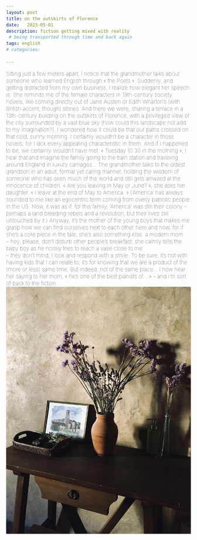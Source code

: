```yaml
---
layout: post
title: on the outskirts of Florence
date:   2023-05-01
description: fiction getting mixed with reality 
 # being transported through time and back again
tags: english
# categories: 

---
```


<span style="font-size:15px;font-weight:lighter">
Sitting just a few meters apart, I notice that the grandmother talks about someone who learned English through « the Poets ». Suddenly, and getting distracted from my own business, I realize how elegant her speech is. She reminds me of the female characters in 19th-century society novels, like coming directly out of Jane Austen or Edith Wharton’s (with British accent, though) stories.

<span style="font-size:15px;font-weight:lighter">
And there we were, sharing a terrace in a 13th-century building on the outskirts of Florence, with a privileged view of the city surrounded by a vast blue sky (how could this landscape not add to my imagination?). I wondered how it could be that our paths crossed on that cold, sunny morning. I certainly wouldn’t be a character in those novels, for I lack every appealing characteristic in them. And if I happened to be, we certainly wouldn’t have met.

<span style="font-size:15px;font-weight:lighter">
« Tuesday 10:30 in the morning »; I hear that and imagine the family going to the train station and traveling around England in luxury carriages... The grandmother talks to the oldest grandson in an adult, formal yet caring manner, holding the wisdom of someone who has seen much of the world and still gets amazed at the innocence of children. « Are you leaving in May or June? », she asks her daughter. « I leave at the end of May to America. » (‘America’ has always sounded to me like an egocentric term coming from overly patriotic people in the US. Now, it was as if, for this family, ‘America’ was still their colony – perhaps a land breeding rebels and a revolution, but their lives still untouched by it.)

<span style="font-size:15px;font-weight:lighter">
Anyway, it’s the mother of the young boys that makes me grasp how we can find ourselves next to each other here and now, for if she’s a core piece in the tale, she’s also something else: a modern mom. 
<br> – hey, please, don’t disturb other people’s breakfast; she calmly tells the baby boy as he noisily tries to reach a vase close to me.
<br> – they don’t mind; I look and respond with a smile.

<span style="font-size:15px;font-weight:lighter">
To be sure, it’s not with having kids that I can relate to; it’s for knowing that we are a product of the (more or less) same time. But indeed, not of the same place... I now hear her saying to her mom, « he’s one of the best pianists of... » – and I’m sort of back to the fiction.

<div>
    <img src="/assets/img/florence-2.jpg" class="my-image-p rounded z-depth-1">
</div>
